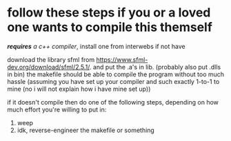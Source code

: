 
# follow these steps if you or a loved one wants to compile this themself

*__requires__ a c++ compiler*, install one from interwebs if not have

download the library sfml from https://www.sfml-dev.org/download/sfml/2.5.1/. and put the .a's in lib. (probably also put .dlls in bin)
the makefile should be able to compile the program without too much hassle (assuming you have set up your compiler and such exactly 1-to-1 to mine (no i will not explain how i have mine set up))

if it doesn't compile then do one of the following steps, depending on how much effort you're willing to put in:
1. weep
2. idk, reverse-engineer the makefile or something